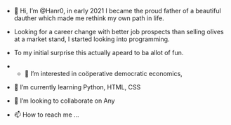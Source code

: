 - 👋 Hi, I’m @Hanr0, in early 2021 I became the proud father of a beautiful dauther which made me rethink my own path in life.
- Looking for a career change with better job prospects than selling olives at a market stand, I started looking into programming. 
- To my initial surprise this actually apeard to ba allot of fun.

- - 👀 I’m interested in coöperative democratic economics, 
- 🌱 I’m currently learning Python, HTML, CSS
- 💞️ I’m looking to collaborate on Any 
- 📫 How to reach me ...

<!---
Hanr0/Hanr0 is a ✨ special ✨ repository because its `README.md` (this file) appears on your GitHub profile.
You can click the Preview link to take a look at your changes.
--->
